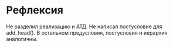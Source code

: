 # Рефлексия
Не разделил реализацию и АТД. Не написал постусловие для add_head(). В остальном предусловия, постусловия и иерархия аналогичны.